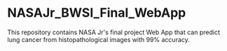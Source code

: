 # NASAJr_BWSI_Final_WebApp

This repository contains NASA Jr's final project Web App that can predict lung cancer from histopathological images with 99% accuracy.
